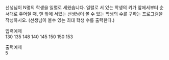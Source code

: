선생님이 N명의 학생을 일렬로 세웠습니다. 일렬로 서 있는 학생의 키가 앞에서부터 순서대로 주어질 때, 맨 앞에 서있는 선생님이 볼 수 있는 학생의 수를 구하는 프로그램을 작성하시오.
(선생님이 볼수 있는 최대 학생 수를 출력한다.)

입력예제  
130 135 148 140 145 150 150 153

출력예제  
5